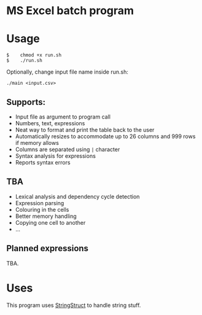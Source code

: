 # MS Excel batch program

# Usage

```
$    chmod +x run.sh
$    ./run.sh
```

Optionally, change input file name inside run.sh:

```
./main <input.csv>
```

## Supports:
* Input file as argument to program call
* Numbers, text, expressions
* Neat way to format and print the table back to the user
* Automatically resizes to accommodate up to 26 columns and 999 rows if memory allows
* Columns are separated using `|` character
* Syntax analysis for expressions
* Reports syntax errors

## TBA
* Lexical analysis and dependency cycle detection
* Expression parsing
* Colouring in the cells
* Better memory handling
* Copying one cell to another
* ...


## Planned expressions
TBA.

# Uses
This program uses [StringStruct](https://github.com/djurdjevicaleksa/ss) to handle string stuff.